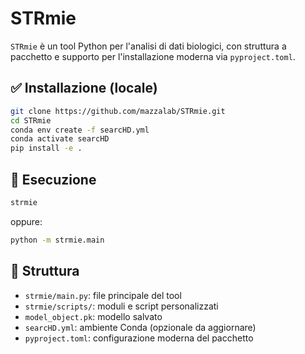 # STRmie

`STRmie` è un tool Python per l'analisi di dati biologici, con struttura a pacchetto e supporto per l'installazione moderna via `pyproject.toml`.

## ✅ Installazione (locale)

```bash
git clone https://github.com/mazzalab/STRmie.git
cd STRmie
conda env create -f searcHD.yml
conda activate searcHD
pip install -e .
```

## 🚀 Esecuzione

```bash
strmie
```

oppure:

```bash
python -m strmie.main
```

## 📁 Struttura

- `strmie/main.py`: file principale del tool
- `strmie/scripts/`: moduli e script personalizzati
- `model_object.pk`: modello salvato
- `searcHD.yml`: ambiente Conda (opzionale da aggiornare)
- `pyproject.toml`: configurazione moderna del pacchetto
